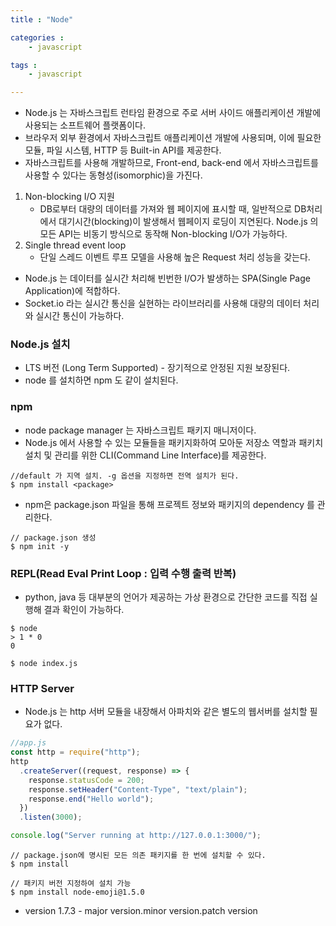 ```yaml
---
title : "Node"

categories :
    - javascript

tags :
    - javascript

---
```


- Node.js 는 자바스크립트 런타임 환경으로 주로 서버 사이드 애플리케이션 개발에 사용되는 소프트웨어 플랫폼이다.
- 브라우저 외부 환경에서 자바스크립트 애플리케이션 개발에 사용되며, 이에 필요한 모듈, 파일 시스템, HTTP 등 Built-in API를 제공한다.
- 자바스크립트를 사용해 개발하므로, Front-end, back-end 에서 자바스크립트를 사용할 수 있다는 동형성(isomorphic)을 가진다.

1. Non-blocking I/O 지원
   - DB로부터 대량의 데이터를 가져와 웹 페이지에 표시할 때, 일반적으로 DB처리에서 대기시간(blocking)이 발생해서 웹페이지 로딩이 지연된다. Node.js 의 모든 API는 비동기 방식으로 동작해 Non-blocking I/O가 가능하다.
2. Single thread event loop
   - 단일 스레드 이벤트 루프 모델을 사용해 높은 Request 처리 성능을 갖는다.

- Node.js 는 데이터를 실시간 처리해 빈번한 I/O가 발생하는 SPA(Single Page Application)에 적합하다.
- Socket.io 라는 실시간 통신을 실현하는 라이브러리를 사용해 대량의 데이터 처리와 실시간 통신이 가능하다.

### Node.js 설치

- LTS 버전 (Long Term Supported) - 장기적으로 안정된 지원 보장된다.
- node 를 설치하면 npm 도 같이 설치된다.

### npm

- node package manager 는 자바스크립트 패키지 매니저이다.
- Node.js 에서 사용할 수 있는 모듈들을 패키지화하여 모아둔 저장소 역할과 패키치 설치 및 관리를 위한 CLI(Command Line Interface)를 제공한다.

```
//default 가 지역 설치. -g 옵션을 지정하면 전역 설치가 된다.
$ npm install <package>
```

- npm은 package.json 파일을 통해 프로젝트 정보와 패키지의 dependency 를 관리한다.

```
// package.json 생성
$ npm init -y
```

### REPL(Read Eval Print Loop : 입력 수행 출력 반복)

- python, java 등 대부분의 언어가 제공하는 가상 환경으로 간단한 코드를 직접 실행해 결과 확인이 가능하다.

```
$ node
> 1 * 0
0
```

```
$ node index.js
```

### HTTP Server

- Node.js 는 http 서버 모듈을 내장해서 아파치와 같은 별도의 웹서버를 설치할 필요가 없다.

```javascript
//app.js
const http = require("http");
http
  .createServer((request, response) => {
    response.statusCode = 200;
    response.setHeader("Content-Type", "text/plain");
    response.end("Hello world");
  })
  .listen(3000);

console.log("Server running at http://127.0.0.1:3000/");
```

```
// package.json에 명시된 모든 의존 패키지를 한 번에 설치할 수 있다.
$ npm install

// 패키지 버전 지정하여 설치 가능
$ npm install node-emoji@1.5.0

```

- version 1.7.3 - major version.minor version.patch version

